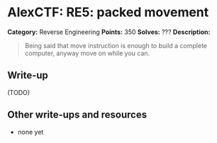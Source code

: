 # AlexCTF: RE5: packed movement

**Category:** Reverse Engineering
**Points:** 350
**Solves:** ???
**Description:**

> Being said that move instruction is enough to build a complete computer,
> anyway move on while you can.

## Write-up

(TODO)

## Other write-ups and resources

 * none yet
